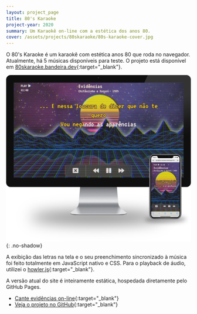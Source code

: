 ```yaml
---
layout: project_page
title: 80's Karaoke
project-year: 2020
summary: Um Karaokê on-line com a estética dos anos 80.
cover: /assets/projects/80skaraoke/80s-karaoke-cover.jpg
---
```


O 80's Karaoke é um karaokê com estética anos 80 que roda no navegador. Atualmente, há 5 músicas disponíveis para teste. O projeto está disponível em [80skaraoke.bandeira.dev](https://80skaraoke.bandeira.dev){:target="_blank"}.

![](/assets/projects/80skaraoke/80s-karaoke.png){: .no-shadow}

A exibição das letras na tela e o seu preenchimento sincronizado à música foi feito totalmente em JavaScript nativo e CSS. Para o playback de áudio, utilizei o [howler.js](https://howlerjs.com){:target="_blank"}.

A versão atual do site é inteiramente estática, hospedada diretamente pelo GitHub Pages.

- [Cante evidências on-line](https://80skaraoke.bandeira.dev/play/?trackid=1){:target="_blank"}
- [Veja o projeto no GitHub](https://github.com/mateusbandeiraa/80sKaraoke){:target="_blank"}